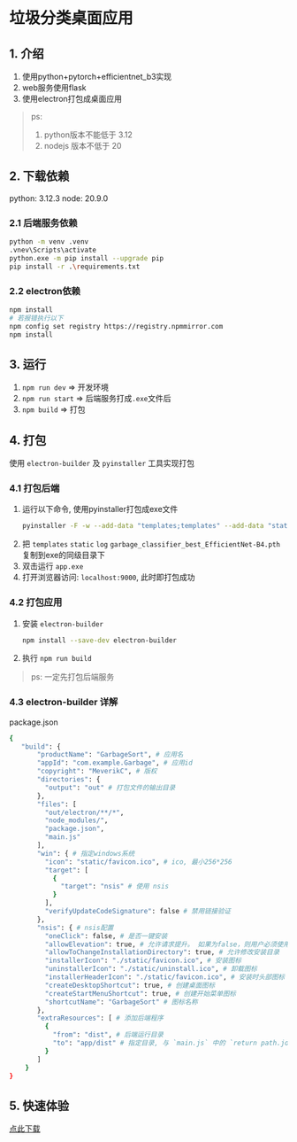 # 垃圾分类桌面应用

## 1. 介绍
1. 使用python+pytorch+efficientnet_b3实现
2. web服务使用flask
3. 使用electron打包成桌面应用
> ps: 
> 1. python版本不能低于 3.12
> 2. nodejs 版本不低于 20
> 

## 2. 下载依赖
python: 3.12.3
node: 20.9.0

### 2.1 后端服务依赖
```bash
python -m venv .venv
.vnev\Scripts\activate
python.exe -m pip install --upgrade pip
pip install -r .\requirements.txt
```

### 2.2 electron依赖
```bash
npm install
# 若报错执行以下
npm config set registry https://registry.npmmirror.com
npm install
```

## 3. 运行 
1. `npm run dev` => 开发环境
2. `npm run start` => 后端服务打成`.exe`文件后
3. `npm build` => 打包

## 4. 打包
使用 `electron-builder` 及 `pyinstaller` 工具实现打包

### 4.1 打包后端
1. 运行以下命令, 使用pyinstaller打包成exe文件
    ```bash
    pyinstaller -F -w --add-data "templates;templates" --add-data "static;static" --add-data "log;log" --add-data ".\.venv\Lib\site-packages\flask_bootstrap\templates;flask_bootstrap/templates" --icon="static/favicon.png" app.py
    ```
2. 把 `templates` `static` `log` `garbage_classifier_best_EfficientNet-B4.pth` 复制到exe的同级目录下
3. 双击运行 `app.exe`
4. 打开浏览器访问: `localhost:9000`, 此时即打包成功

### 4.2 打包应用
1. 安装 `electron-builder`
   ```bash
   npm install --save-dev electron-builder
   ```
2. 执行 `npm run build`
> ps: 一定先打包后端服务

### 4.3 electron-builder 详解
package.json
```bash
{
   "build": {
       "productName": "GarbageSort", # 应用名
       "appId": "com.example.Garbage", # 应用id
       "copyright": "MeverikC", # 版权
       "directories": {
         "output": "out" # 打包文件的输出目录
       },
       "files": [
         "out/electron/**/*",
         "node_modules/",
         "package.json",
         "main.js"
       ],
       "win": { # 指定windows系统
         "icon": "static/favicon.ico", # ico, 最小256*256
         "target": [
           {
             "target": "nsis" # 使用 nsis
           }
         ],
         "verifyUpdateCodeSignature": false # 禁用链接验证
       },
       "nsis": { # nsis配置
         "oneClick": false, # 是否一键安装
         "allowElevation": true, # 允许请求提升。 如果为false，则用户必须使用提升的权限重新启动安装程序。
         "allowToChangeInstallationDirectory": true, # 允许修改安装目录
         "installerIcon": "./static/favicon.ico", # 安装图标
         "uninstallerIcon": "./static/uninstall.ico", # 卸载图标
         "installerHeaderIcon": "./static/favicon.ico", # 安装时头部图标
         "createDesktopShortcut": true, # 创建桌面图标
         "createStartMenuShortcut": true, # 创建开始菜单图标
         "shortcutName": "GarbageSort" # 图标名称
       },
       "extraResources": [ # 添加后端程序
         {
           "from": "dist", # 后端运行目录
           "to": "app/dist" # 指定目录, 与 `main.js` 中的 `return path.join(process.resourcesPath, 'app', 'dist', 'app.exe');` 目录保持一致
         }
       ]
    }
}
```

## 5. 快速体验
[点此下载](https://gitee.com/MeverikC/electron-flask/releases)